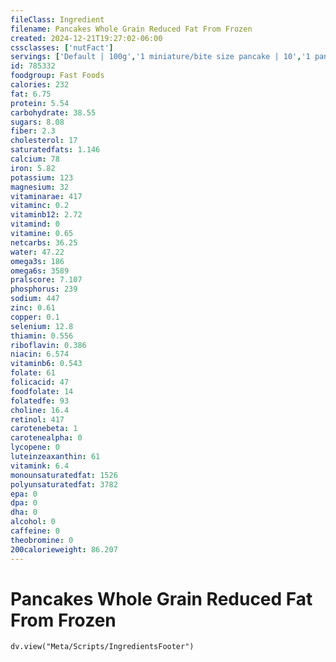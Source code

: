 ```yaml
---
fileClass: Ingredient
filename: Pancakes Whole Grain Reduced Fat From Frozen
created: 2024-12-21T19:27:02-06:00
cssclasses: ['nutFact']
servings: ['Default | 100g','1 miniature/bite size pancake | 10','1 pancake | 40','1 pouch | 80']
id: 785332
foodgroup: Fast Foods
calories: 232
fat: 6.75
protein: 5.54
carbohydrate: 38.55
sugars: 8.08
fiber: 2.3
cholesterol: 17
saturatedfats: 1.146
calcium: 78
iron: 5.82
potassium: 123
magnesium: 32
vitaminarae: 417
vitaminc: 0.2
vitaminb12: 2.72
vitamind: 0
vitamine: 0.65
netcarbs: 36.25
water: 47.22
omega3s: 186
omega6s: 3589
pralscore: 7.107
phosphorus: 239
sodium: 447
zinc: 0.61
copper: 0.1
selenium: 12.8
thiamin: 0.556
riboflavin: 0.386
niacin: 6.574
vitaminb6: 0.543
folate: 61
folicacid: 47
foodfolate: 14
folatedfe: 93
choline: 16.4
retinol: 417
carotenebeta: 1
carotenealpha: 0
lycopene: 0
luteinzeaxanthin: 61
vitamink: 6.4
monounsaturatedfat: 1526
polyunsaturatedfat: 3782
epa: 0
dpa: 0
dha: 0
alcohol: 0
caffeine: 0
theobromine: 0
200calorieweight: 86.207
---
```


# Pancakes Whole Grain Reduced Fat From Frozen

```dataviewjs
dv.view("Meta/Scripts/IngredientsFooter")
```